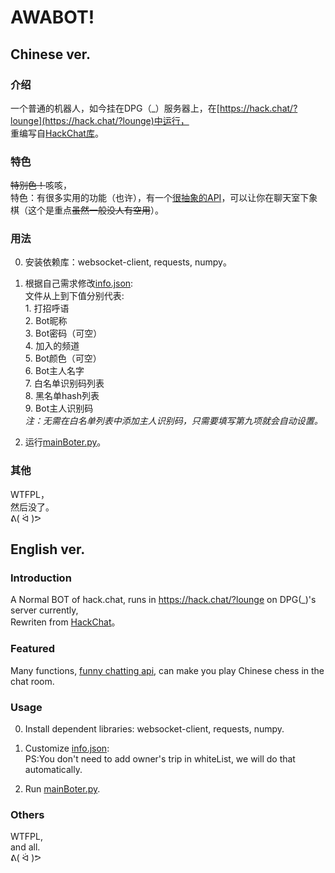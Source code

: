 ﻿# AWABOT!
## Chinese ver.
### 介绍
一个普通的机器人，如今挂在DPG（\_）服务器上，在[https://hack.chat/?lounge](https://hack.chat/?lounge)中运行，  
重编写自[HackChat库](https://github.com/gkbrk/hackchat)。

### 特色
~~特别色！~~咳咳，  
特色：有很多实用的功能（也许），有一个[很抽象的API](https://api.qingyunke.com/)，可以让你在聊天室下象棋（这个是重点~~虽然一般没人有空用~~）。

### 用法
0. 安装依赖库：websocket-client, requests, numpy。

1. 根据自己需求修改[info.json](https://github.com/Kroos372/awaBot/blob/main/info.json):  
	文件从上到下值分别代表:  
		1. 打招呼语  
		2. Bot昵称  
		3. Bot密码（可空）  
		4. 加入的频道  
		5. Bot颜色（可空）  
		6. Bot主人名字  
		7. 白名单识别码列表  
		8. 黑名单hash列表  
		9. Bot主人识别码  
	*注：无需在白名单列表中添加主人识别码，只需要填写第九项就会自动设置。*  

2. 运行[mainBoter.py](https://github.com/Kroos372/awaBot/blob/main/mainBoter.py)。

### 其他
WTFPL，  
然后没了。  
ᕕ( ᐛ )ᕗ

## English ver.
### Introduction
A Normal BOT of hack.chat, runs in https://hack.chat/?lounge on DPG(\_)'s server currently,  
Rewriten from [HackChat](https://github.com/gkbrk/hackchat)。

### Featured
Many functions, [funny chatting api](https://api.qingyunke.com/), can make you play Chinese chess in the chat room.  

### Usage
0. Install dependent libraries: websocket-client, requests, numpy.  

1. Customize [info.json](https://github.com/Kroos372/awaBot/blob/main/info.json):  
	PS:You don't need to add owner's trip in whiteList, we will do that automatically.  

2. Run [mainBoter.py](https://github.com/Kroos372/awaBot/blob/main/mainBoter.py).  
### Others
WTFPL,  
and all.  
ᕕ( ᐛ )ᕗ  